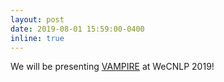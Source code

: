 ```yaml
---
layout: post
date: 2019-08-01 15:59:00-0400
inline: true
---
```


We will be presenting [VAMPIRE](https://github.com/allenai/vampire) at WeCNLP 2019!